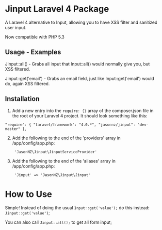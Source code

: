 # Jinput Laravel 4 Package
A Laravel 4 alternative to Input, allowing you to have XSS filter and sanitized user input.

Now compatible with PHP 5.3

## Usage - Examples

Jinput::all() - Grabs all input that Input::all() would normally give you, but XSS filtered.

Jinput::get('email') - Grabs an email field, just like Input::get('email') would do, again XSS filtered.

## Installation

1. Add a new entry into the `require: {}` array of the composer.json file in the root of your Laravel 4 project. It should look something like this:


`"require": {
	"laravel/framework": "4.0.*",
	"jasonnz/jinput": "dev-master"
},`

2. Add the following to the end of the 'providers' array in /app/config/app.php:

        'JasonNZ\Jinput\JinputServiceProvider'

3. Add the following to the end of the 'aliases' array in /app/config/app.php:

        'Jinput' => 'JasonNZ\Jinput\Jinput'

# How to Use

Simple! Instead of doing the usual `Input::get('value');` do this instead: `Jinput::get('value')`;

You can also call `Jinput::all();` to get all form input;
